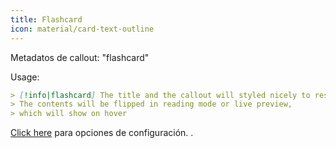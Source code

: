 ```yaml
---
title: Flashcard
icon: material/card-text-outline
---
```


Metadatos de callout: "flashcard"

Usage:

```md
> [!info|flashcard] The title and the callout will styled nicely to resemble a card
> The contents will be flipped in reading mode or live preview,
> which will show on hover
```

[Click here](../Style-Settings/Editor/Callouts/index.md#flashcard-callout) 
para opciones de configuración.
.
